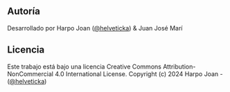 ## Autoría
Desarrollado por Harpo Joan ([@helveticka](https://github.com/helveticka)) & Juan José Marí

## Licencia
Este trabajo está bajo una licencia Creative Commons Attribution-NonCommercial 4.0 International License.
Copyright (c) 2024 Harpo Joan - ([@helveticka](https://github.com/helveticka))

